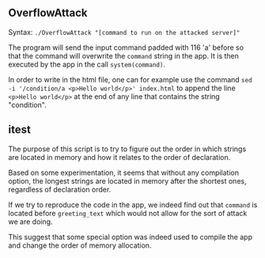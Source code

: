 ## OverflowAttack

Syntax: `./OverflowAttack "[command to run on the attacked server]"`

The program will send the input command padded with 116 'a' before so that the command will overwrite the `command` string in the app. It is then executed by the app in the call `system(command)`.

In order to write in the html file, one can for example use the command `sed -i '/condition/a <p>Hello world</p>' index.html` to append the line `<p>Hello world</p>` at the end of any line that contains the string "condition".

## itest

The purpose of this script is to try to figure out the order in which strings are located in memory and how it relates to the order of declaration.

Based on some experimentation, it seems that without any compilation option, the longest strings are located in memory after the shortest ones, regardless of declaration order.

If we try to reproduce the code in the app, we indeed find out that `command` is located before `greeting_text` which would not allow for the sort of attack we are doing.

This suggest that some special option was indeed used to compile the app and change the order of memory allocation.
